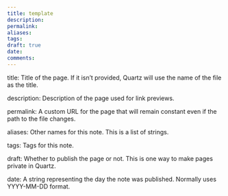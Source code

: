 ```yaml
---
title: template
description:
permalink: 
aliases:
tags:
draft: true
date:
comments:
---
```

 
title: Title of the page. If it isn’t provided, Quartz will use the name of the file as the title.

description: Description of the page used for link previews.

permalink: A custom URL for the page that will remain constant even if the path to the file changes.

aliases: Other names for this note. This is a list of strings.

tags: Tags for this note.

draft: Whether to publish the page or not. This is one way to make pages private in Quartz.

date: A string representing the day the note was published. Normally uses YYYY-MM-DD format.